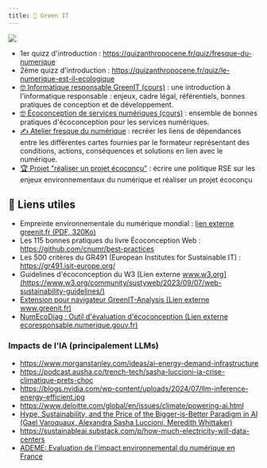 ```yaml
---
title: 💚 Green IT
---
```


![](@assets/undraw/undraw_eco-conscious_oqny.svg)

- 1er quizz d'introduction : <https://quizanthropocene.fr/quiz/fresque-du-numerique>
- 2ème quizz d'introduction : <https://quizanthropocene.fr/quiz/le-numerique-est-il-ecologique>
- [🤓 Informatique responsable GreenIT (cours)](/green-it/cours) : une introduction à l'informatique responsable : enjeux, cadre légal, référentiels, bonnes pratiques de conception et de développement.
- [🤓 Écoconception de services numériques (cours)](/green-it/ecoconception) : ensemble de bonnes pratiques d'écoconception pour les services numériques.
- [✍️ Atelier fresque du numérique](/green-it/atelier-fresque-numerique) : recréer les liens de dépendances entre les différentes cartes fournies par le formateur représentant des conditions, actions, conséquences et solutions en lien avec le numérique.
- [🏆 Projet "réaliser un projet écoconçu"](/green-it/projet) : écrire une politique RSE sur les enjeux environnementaux du numérique et réaliser un projet écoconçu

## 🔗 Liens utiles

- Empreinte environnementale du numérique mondial : [lien externe greenit.fr (PDF, 320Ko)](https://www.greenit.fr/wp-content/uploads/2019/10/2019-10-GREENIT-etude_EENM-infographie.VF_.pdf)
- Les 115 bonnes pratiques du livre Écoconception Web : <https://github.com/cnumr/best-practices>
- Les 500 critères du GR491 (European Institutes for Sustainable IT) : <https://gr491.isit-europe.org/>
- Guidelines d'écoconception du W3 [Lien externe www.w3.org](https://www.w3.org/community/sustyweb/2023/09/07/web-sustainability-guidelines/)
- [Extension pour navigateur GreenIT-Analysis (Lien externe www.greenit.fr)](https://www.greenit.fr/2019/07/02/web-evaluez-lempreinte-dune-page-en-un-clic/)
- [NumEcoDiag : Outil d'évaluation d'écoconception (Lien externe ecoresponsable.numerique.gouv.fr)](https://ecoresponsable.numerique.gouv.fr/publications/referentiel-general-ecoconception/numecodiag/)

### Impacts de l'IA (principalement LLMs)

- <https://www.morganstanley.com/ideas/ai-energy-demand-infrastructure>
- <https://podcast.ausha.co/trench-tech/sasha-luccioni-ia-crise-climatique-prets-choc>
- <https://blogs.nvidia.com/wp-content/uploads/2024/07/llm-inference-energy-efficient.jpg>
- <https://www.deloitte.com/global/en/issues/climate/powering-ai.html>
- [Hype, Sustainability, and the Price of the Bigger-is-Better Paradigm in AI (Gael Varoquaux, Alexandra Sasha Luccioni, Meredith Whittaker)](https://arxiv.org/pdf/2409.14160)
- <https://sustainableai.substack.com/p/how-much-electricity-will-data-centers>
- [ADEME: Evaluation de l'impact environnemental du numérique en France](https://librairie.ademe.fr/changement-climatique/7880-evaluation-de-l-impact-environnemental-du-numerique-en-france.html)
